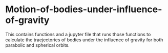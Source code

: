 # Motion-of-bodies-under-influence-of-gravity
This contains functions and a jupyter file that runs those functions to calculate the traejectories of bodies under the influence of gravity for both parabolic and spherical orbits.
